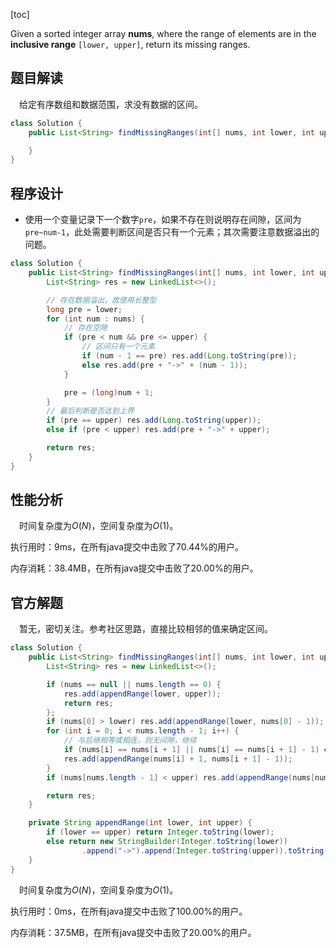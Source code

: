 [toc]

Given a sorted integer array **nums**, where the range of elements are in the **inclusive range** `[lower, upper]`, return its missing ranges.



## 题目解读

&emsp;给定有序数组和数据范围，求没有数据的区间。

```java
class Solution {
    public List<String> findMissingRanges(int[] nums, int lower, int upper) {

    }
}
```

## 程序设计

* 使用一个变量记录下一个数字`pre`，如果不存在则说明存在间隙，区间为`pre~num-1`，此处需要判断区间是否只有一个元素；其次需要注意数据溢出的问题。

```java
class Solution {
    public List<String> findMissingRanges(int[] nums, int lower, int upper) {
        List<String> res = new LinkedList<>();

        // 存在数据溢出，故使用长整型
        long pre = lower;
        for (int num : nums) {
            // 存在空隙
            if (pre < num && pre <= upper) {
                // 区间只有一个元素
                if (num - 1 == pre) res.add(Long.toString(pre));
                else res.add(pre + "->" + (num - 1));
            }

            pre = (long)num + 1;
        }
        // 最后判断是否达到上界
        if (pre == upper) res.add(Long.toString(upper));
        else if (pre < upper) res.add(pre + "->" + upper);

        return res;
    }
}
```

## 性能分析

&emsp;时间复杂度为$O(N)$，空间复杂度为$O(1)$。

执行用时：9ms，在所有java提交中击败了70.44%的用户。

内存消耗：38.4MB，在所有java提交中击败了20.00%的用户。

## 官方解题

&emsp;暂无，密切关注。参考社区思路，直接比较相邻的值来确定区间。

```java
class Solution {
    public List<String> findMissingRanges(int[] nums, int lower, int upper) {
        List<String> res = new LinkedList<>();

        if (nums == null || nums.length == 0) {
            res.add(appendRange(lower, upper));
            return res;
        };
        if (nums[0] > lower) res.add(appendRange(lower, nums[0] - 1));
        for (int i = 0; i < nums.length - 1; i++) {
            // 与后继相等或相连，则无间隙，继续
            if (nums[i] == nums[i + 1] || nums[i] == nums[i + 1] - 1) continue;
            res.add(appendRange(nums[i] + 1, nums[i + 1] - 1));
        }
        if (nums[nums.length - 1] < upper) res.add(appendRange(nums[nums.length - 1] + 1, upper));

        return res;
    }

    private String appendRange(int lower, int upper) {
        if (lower == upper) return Integer.toString(lower);
        else return new StringBuilder(Integer.toString(lower))
                .append("->").append(Integer.toString(upper)).toString();
    }
}
```

&emsp;时间复杂度为$O(N)$，空间复杂度为$O(1)$。

执行用时：0ms，在所有java提交中击败了100.00%的用户。

内存消耗：37.5MB，在所有java提交中击败了20.00%的用户。